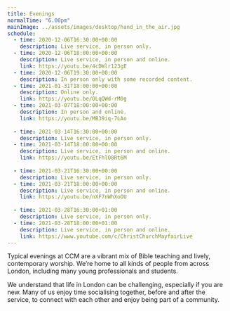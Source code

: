 ```yaml
---
title: Evenings
normalTime: "6.00pm"
mainImage: ../assets/images/desktop/hand_in_the_air.jpg
schedule:
  - time: 2020-12-06T16:30:00+00:00
    description: Live service, in person only.
  - time: 2020-12-06T18:00:00+00:00
    description: Live service, in person and online.
    link: https://youtu.be/4cDWlr123gE
  - time: 2020-12-06T19:30:00+00:00
    description: In person only with some recorded content.
  - time: 2021-01-31T18:00:00+00:00
    description: Online only.
    link: https://youtu.be/OLqQWd-rM0g
  - time: 2021-03-07T18:00:00+00:00
    description: In person and online.
    link: https://youtu.be/MB39iq-7LAo
  
  - time: 2021-03-14T16:30:00+00:00
    description: Live service, in person only.
  - time: 2021-03-14T18:00:00+00:00
    description: Live service, in person and online.
    link: https://youtu.be/EtFhlO8Rt6M
  
  - time: 2021-03-21T16:30:00+00:00
    description: Live service, in person only.
  - time: 2021-03-21T18:00:00+00:00
    description: Live service, in person and online.
    link: https://youtu.be/nXF7nWhXoOU
  
  - time: 2021-03-28T16:30:00+01:00
    description: Live service, in person only.
  - time: 2021-03-28T18:00:00+01:00
    description: Live service, in person and online.
    link: https://www.youtube.com/c/ChristChurchMayfairLive
---
```

Typical evenings at CCM are a vibrant mix of Bible teaching and lively, contemporary worship. We’re home to all kinds of people from across London, including many young professionals and students.

We understand that life in London can be challenging, especially if you are new. Many of us enjoy time socialising together, before and after the service, to connect with each other and enjoy being part of a community.
